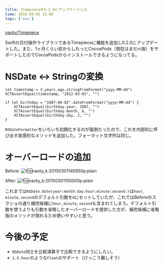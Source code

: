 ```yaml
---
title: Timepieceを0.2.0にアップデートした
time: 2015-03-01 15:06
tags: ['oss']
---
```


[naoty/Timepiece](https://github.com/naoty/Timepiece)

Swiftの日付操作ライブラリであるTimepieceに機能を追加し0.2.0にアップデートした。また、1ヶ月くらい前からしれっとCocoaPods（現在はまだrc版）をサポートしたのでCocoaPodsからインストールできるようになってる。

# NSDate \<-\> Stringの変換

```
let timestamp = 3.years.ago.stringFromFormat("yyyy-MM-dd")
XCTAssertEqual(timestamp, "2012-03-01", "")

if let birthday = "1987-06-02".dateFromFormat("yyyy-MM-dd") {
    XCTAssertEqual(birthday.year, 1987, "")
    XCTAssertEqual(birthday.month, 6, "")
    XCTAssertEqual(birthday.day, 2, "")
}
```

`NSDateFormatter`をいちいち初期化するのが面倒だったので、これを内部的に呼び出す直感的なメソッドを追加した。フォーマット文字列は同じ。

# オーバーロードの追加

Before: ![f:id:naoty_k:20150301145950p:plain](http://cdn-ak.f.st-hatena.com/images/fotolife/n/naoty_k/20150301/20150301145950.png "f:id:naoty\_k:20150301145950p:plain")

After: ![f:id:naoty_k:20150301150005p:plain](http://cdn-ak.f.st-hatena.com/images/fotolife/n/naoty_k/20150301/20150301150005.png "f:id:naoty\_k:20150301150005p:plain")

これまでは`NSDate.date(year:month:day:hour:minute:second:)`は`hour`, `minute`, `second`のデフォルト引数を`0`にセットしていたが、これではBeforeのスクショの通り補完候補に`hour`, `minute`, `second`も含まれてしまう。デフォルト引数を使うよりも引数を省略したオーバーロードを提供した方が、補完候補に省略版のメソッドが現れるため使いやすいと思う。

# 今後の予定

- `NSDate`同士を比較演算子で比較できるようにしたい。
- `1.5.hour`のような`Float`のサポート（けっこう難しそう）
